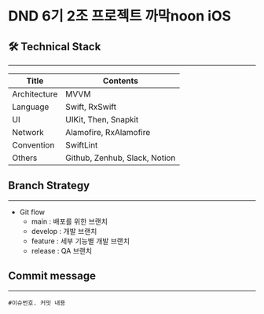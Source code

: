 # DND 6기 2조 프로젝트 까막noon iOS

## 🛠 Technical Stack
---

|Title|Contents
|-----|------------------
Architecture | MVVM
Language | Swift, RxSwift
UI | UIKit, Then, Snapkit
Network | Alamofire, RxAlamofire
Convention | SwiftLint
Others | Github, Zenhub, Slack, Notion


## Branch Strategy
---
* Git flow
    * main : 배포를 위한 브랜치
    * develop : 개발 브랜치
    * feature : 세부 기능별 개발 브랜치
    * release : QA 브랜치
    

## Commit message
---
```
#이슈번호. 커밋 내용
```



